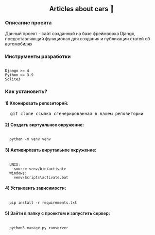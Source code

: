 <h2 align='center'> Articles about cars 🚗</h2>


### Описание проекта
Данный проект - сайт созданный на базе фреймворка Django, предоставляющий функционал для создания и публикации статей об автомобилях

### Инструменты разработки
<pre><code>
Django >= 4
Python >= 3.9
Sqlite3
</code></pre>

### Как установить?
#### 1) Клонировать репозиторий:
<pre>
  git clone ссылка_сгенерированная_в_вашем_репозитории
</pre>

#### 2) Создать виртуальное окружение:
<pre><code>
  python -m venv venv
</code></pre>

#### 3) Активировать вирутальное окружение:
<pre><code>
  UNIX:
    source venv/bin/activate
  Windows:
    venv\Scripts\activate.bat
</code></pre>

#### 4) Установить зависимости:
<pre><code>
  pip install -r requirements.txt
</code></pre>

#### 5) Зайти в папку с проектом и запустить сервер:
<pre><code>
  python3 manage.py runserver
</code></pre>


